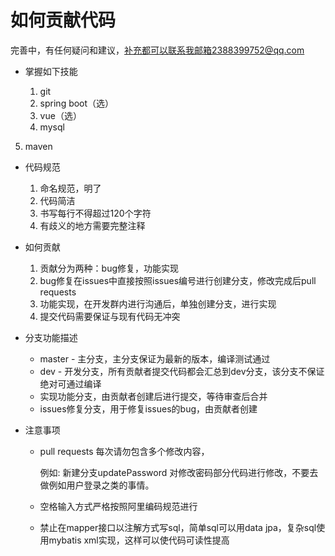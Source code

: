 # 如何贡献代码
完善中，有任何疑问和建议，补充都可以联系我邮箱2388399752@qq.com

- 掌握如下技能
  
  1. git
  2. spring boot（选）
  3. vue（选）
  4. mysql
5. maven
  
- 代码规范
  1. 命名规范，明了
  2. 代码简洁
  3. 书写每行不得超过120个字符
  4. 有歧义的地方需要完整注释
  
- 如何贡献
  1. 贡献分为两种：bug修复，功能实现
  2. bug修复在issues中直接按照issues编号进行创建分支，修改完成后pull requests
  3. 功能实现，在开发群内进行沟通后，单独创建分支，进行实现
  4. 提交代码需要保证与现有代码无冲突
  
- 分支功能描述
  - master - 主分支，主分支保证为最新的版本，编译测试通过
  - dev - 开发分支，所有贡献者提交代码都会汇总到dev分支，该分支不保证绝对可通过编译
  - 实现功能分支，由贡献者创建后进行提交，等待审查后合并
  - issues修复分支，用于修复issues的bug，由贡献者创建

- 注意事项

  - pull requests 每次请勿包含多个修改内容，

    例如: 新建分支updatePassword 对修改密码部分代码进行修改，不要去做例如用户登录之类的事情。

  - 空格输入方式严格按照阿里编码规范进行
  - 禁止在mapper接口以注解方式写sql，简单sql可以用data jpa，复杂sql使用mybatis xml实现，这样可以使代码可读性提高